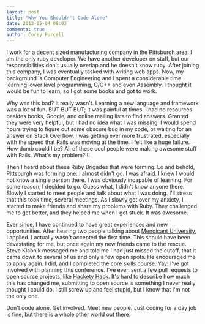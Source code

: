 ```yaml
---
layout: post
title: "Why You Shouldn't Code Alone"
date: 2012-05-04 08:03
comments: true
author: Corey Purcell
---
```



I work for a decent sized manufacturing company in the Pittsburgh area. I am the only ruby developer. We have another developer on staff, but our responsibilities don't usually overlap and he doesn't know ruby. After joining this company, I was eventually tasked with writing web apps. Now, my background is Computer Engineering and I spent a considerable time learning lower level programming, C/C++ and even Assembly. I thought it would be fun to learn, so I got some books and got to work.

Why was this bad? It really wasn't. Learning a new language and framework was a lot of fun. BUT BUT BUT; it was painful at times. I had no resources besides books, Google, and online mailing lists to find answers. Granted they were very helpful, but I had no idea what I was missing. I would spend hours trying to figure out some obscure bug in my code, or waiting for an answer on Stack Overflow. I was getting ever more frustrated, especially with the speed that Rails was moving at the time. I felt like a huge failure. How dumb could I be? All of these cool people were making awesome stuff with Rails. What's my problem?!!!

Then I heard about these Ruby Brigades that were forming. Lo and behold, Pittsburgh was forming one. I almost didn't go. I was afraid. I knew I would not know a single person there. I was obviously incapable of learning. For some reason, I decided to go. Guess what, I didn't know anyone there. Slowly I started to meet people and talk about what I was doing. I'll stress that this took time, several meetings. As I slowly got over my anxiety, I started to make friends and share my problems with Ruby. They challenged me to get better, and they helped me when I got stuck. It was awesome. 

Ever since, I have continued to have great experiences and new opportunities. After hearing two people talking about [Mendicant University](http://mendicantuniversity.org/), I applied. I actually wasn't accepted the first time. This should have been devastating for me, but once again my new friends came to the rescue. Steve Klabnik messaged me and told me I had just missed the cutoff, that it came down to several of us and only a few open spots. He encouraged me to apply again. I did, and I completed the core skills course. Yay! I've got involved with planning this conference. I've even sent a few pull requests to open source projects, like [Hackety Hack](http://hackety.com/). It's hard to describe how much this has changed me, submitting to open source is something I never really thought I could do. I still screw up and feel stupid, but I know that I'm not the only one. 

Don't code alone. Get involved. Meet new people. Just coding for a day job is fine, but there is a whole other world out there.
